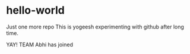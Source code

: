 # hello-world
Just one more repo
This is yogeesh experimenting with github after long time. 

YAY! TEAM 
Abhi has joined

